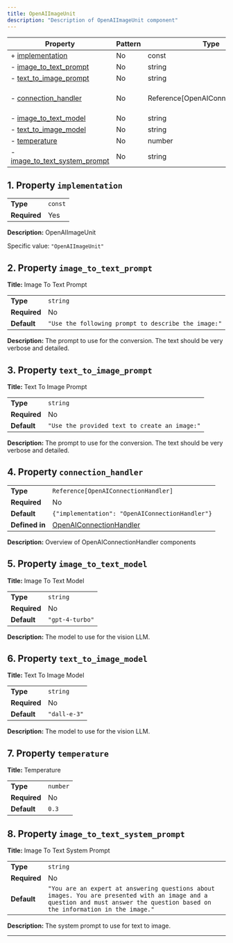 ```yaml
---
title: OpenAIImageUnit
description: "Description of OpenAIImageUnit component"
---
```


| Property                                                       | Pattern | Type                               | Deprecated | Definition                                  | Title/Description                              |
| -------------------------------------------------------------- | ------- | ---------------------------------- | ---------- | ------------------------------------------- | ---------------------------------------------- |
| + [implementation](#implementation )                           | No      | const                              | No         | -                                           | OpenAIImageUnit                                |
| - [image_to_text_prompt](#image_to_text_prompt )               | No      | string                             | No         | -                                           | Image To Text Prompt                           |
| - [text_to_image_prompt](#text_to_image_prompt )               | No      | string                             | No         | -                                           | Text To Image Prompt                           |
| - [connection_handler](#connection_handler )                   | No      | Reference[OpenAIConnectionHandler] | No         | In [OpenAIConnectionHandler](/docs/components/openaiconnectionhandler/overview) | Overview of OpenAIConnectionHandler components |
| - [image_to_text_model](#image_to_text_model )                 | No      | string                             | No         | -                                           | Image To Text Model                            |
| - [text_to_image_model](#text_to_image_model )                 | No      | string                             | No         | -                                           | Text To Image Model                            |
| - [temperature](#temperature )                                 | No      | number                             | No         | -                                           | Temperature                                    |
| - [image_to_text_system_prompt](#image_to_text_system_prompt ) | No      | string                             | No         | -                                           | Image To Text System Prompt                    |

## <a name="implementation"></a>1. Property `implementation`

|              |         |
| ------------ | ------- |
| **Type**     | `const` |
| **Required** | Yes     |

**Description:** OpenAIImageUnit

Specific value: `"OpenAIImageUnit"`

## <a name="image_to_text_prompt"></a>2. Property `image_to_text_prompt`

**Title:** Image To Text Prompt

|              |                                                     |
| ------------ | --------------------------------------------------- |
| **Type**     | `string`                                            |
| **Required** | No                                                  |
| **Default**  | `"Use the following prompt to describe the image:"` |

**Description:** The prompt to use for the conversion. The text should be very verbose and detailed.

## <a name="text_to_image_prompt"></a>3. Property `text_to_image_prompt`

**Title:** Text To Image Prompt

|              |                                               |
| ------------ | --------------------------------------------- |
| **Type**     | `string`                                      |
| **Required** | No                                            |
| **Default**  | `"Use the provided text to create an image:"` |

**Description:** The prompt to use for the conversion. The text should be very verbose and detailed.

## <a name="connection_handler"></a>4. Property `connection_handler`

|                |                                                 |
| -------------- | ----------------------------------------------- |
| **Type**       | `Reference[OpenAIConnectionHandler]`            |
| **Required**   | No                                              |
| **Default**    | `{"implementation": "OpenAIConnectionHandler"}` |
| **Defined in** | [OpenAIConnectionHandler](/docs/components/openaiconnectionhandler/overview)        |

**Description:** Overview of OpenAIConnectionHandler components

## <a name="image_to_text_model"></a>5. Property `image_to_text_model`

**Title:** Image To Text Model

|              |                 |
| ------------ | --------------- |
| **Type**     | `string`        |
| **Required** | No              |
| **Default**  | `"gpt-4-turbo"` |

**Description:** The model to use for the vision LLM.

## <a name="text_to_image_model"></a>6. Property `text_to_image_model`

**Title:** Text To Image Model

|              |              |
| ------------ | ------------ |
| **Type**     | `string`     |
| **Required** | No           |
| **Default**  | `"dall-e-3"` |

**Description:** The model to use for the vision LLM.

## <a name="temperature"></a>7. Property `temperature`

**Title:** Temperature

|              |          |
| ------------ | -------- |
| **Type**     | `number` |
| **Required** | No       |
| **Default**  | `0.3`    |

## <a name="image_to_text_system_prompt"></a>8. Property `image_to_text_system_prompt`

**Title:** Image To Text System Prompt

|              |                                                                                                                                                                               |
| ------------ | ----------------------------------------------------------------------------------------------------------------------------------------------------------------------------- |
| **Type**     | `string`                                                                                                                                                                      |
| **Required** | No                                                                                                                                                                            |
| **Default**  | `"You are an expert at answering questions about images. You are presented with an image and a question and must answer the question based on the information in the image."` |

**Description:** The system prompt to use for text to image.

----------------------------------------------------------------------------------------------------------------------------
